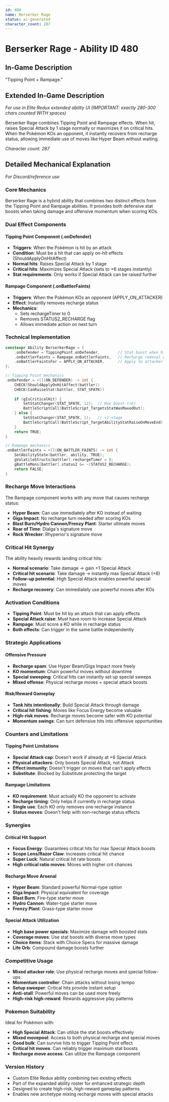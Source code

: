 ```yaml
---
id: 480
name: Berserker Rage
status: ai-generated
character_count: 287
---
```


# Berserker Rage - Ability ID 480

## In-Game Description
"Tipping Point + Rampage."

## Extended In-Game Description
*For use in Elite Redux extended ability UI (IMPORTANT: exactly 280-300 chars counted WITH spaces)*

Berserker Rage combines Tipping Point and Rampage effects. When hit, raises Special Attack by 1 stage normally or maximizes it on critical hits. When the Pokémon KOs an opponent, it instantly recovers from recharge status, allowing immediate use of moves like Hyper Beam without waiting.

*Character count: 287*

## Detailed Mechanical Explanation
*For Discord/reference use*

### Core Mechanics
Berserker Rage is a hybrid ability that combines two distinct effects from the Tipping Point and Rampage abilities. It provides both defensive stat boosts when taking damage and offensive momentum when scoring KOs.

### Dual Effect Components

#### Tipping Point Component (.onDefender)
- **Triggers**: When the Pokémon is hit by an attack
- **Condition**: Must be a hit that can apply on-hit effects (ShouldApplyOnHitAffect)
- **Normal hits**: Raises Special Attack by 1 stage
- **Critical hits**: Maximizes Special Attack (sets to +6 stages instantly)
- **Stat requirements**: Only works if Special Attack can be raised further

#### Rampage Component (.onBattlerFaints)
- **Triggers**: When the Pokémon KOs an opponent (APPLY_ON_ATTACKER)
- **Effect**: Instantly removes recharge status
- **Mechanics**: 
  - Sets rechargeTimer to 0
  - Removes STATUS2_RECHARGE flag
  - Allows immediate action on next turn

### Technical Implementation
```c
constexpr Ability BerserkerRage = {
    .onDefender = TippingPoint.onDefender,        // Stat boost when hit
    .onBattlerFaints = Rampage.onBattlerFaints,   // Recharge removal on KO
    .onBattlerFaintsFor = APPLY_ON_ATTACKER,      // Apply to attacker
};

// Tipping Point mechanics
.onDefender = +[](ON_DEFENDER) -> int {
    CHECK(ShouldApplyOnHitAffect(battler))
    CHECK(CanRaiseStat(battler, STAT_SPATK))
    
    if (gIsCriticalHit) {
        SetStatChanger(STAT_SPATK, 12);  // Max boost (+6)
        BattleScriptCall(BattleScript_TargetsStatWasMaxedOut);
    } else {
        SetStatChanger(STAT_SPATK, 1);   // +1 stage
        BattleScriptCall(BattleScript_TargetAbilityStatRaiseOnMoveEnd);
    }
    return TRUE;
}

// Rampage mechanics
.onBattlerFaints = +[](ON_BATTLER_FAINTS) -> int {
    SetAbilityState(battler, ability, TRUE);
    gVolatileStructs[battler].rechargeTimer = 0;
    gBattleMons[battler].status2 &= ~(STATUS2_RECHARGE);
    return FALSE;
}
```

### Recharge Move Interactions
The Rampage component works with any move that causes recharge status:
- **Hyper Beam**: Can use immediately after KO instead of waiting
- **Giga Impact**: No recharge turn needed after scoring KOs
- **Blast Burn/Hydro Cannon/Frenzy Plant**: Starter ultimate moves
- **Roar of Time**: Dialga's signature move
- **Rock Wrecker**: Rhyperior's signature move

### Critical Hit Synergy
The ability heavily rewards landing critical hits:
- **Normal scenario**: Take damage → gain +1 Special Attack
- **Critical hit scenario**: Take damage → instantly max Special Attack (+6)
- **Follow-up potential**: High Special Attack enables powerful special moves
- **Recharge recovery**: Can immediately use powerful moves after KOs

### Activation Conditions
- **Tipping Point**: Must be hit by an attack that can apply effects
- **Special Attack raise**: Must have room to increase Special Attack
- **Rampage**: Must score a KO while in recharge status
- **Both effects**: Can trigger in the same battle independently

### Strategic Applications

#### Offensive Pressure
- **Recharge spam**: Use Hyper Beam/Giga Impact more freely
- **KO momentum**: Chain powerful moves without downtime
- **Special sweeping**: Critical hits can instantly set up special sweeps
- **Mixed offense**: Physical recharge moves + special attack boosts

#### Risk/Reward Gameplay
- **Tank hits intentionally**: Build Special Attack through damage
- **Critical hit fishing**: Moves like Focus Energy become valuable
- **High-risk moves**: Recharge moves become safer with KO potential
- **Momentum swings**: Can turn defensive hits into offensive opportunities

### Counters and Limitations

#### Tipping Point Limitations
- **Special Attack cap**: Doesn't work if already at +6 Special Attack
- **Physical attackers**: Only boosts Special Attack, not Attack
- **Effect immunity**: Doesn't trigger on moves that can't apply effects
- **Substitute**: Blocked by Substitute protecting the target

#### Rampage Limitations
- **KO requirement**: Must actually KO the opponent to activate
- **Recharge timing**: Only helps if currently in recharge status
- **Single use**: Each KO only removes one recharge instance
- **Status moves**: Doesn't help with non-recharge status effects

### Synergies

#### Critical Hit Support
- **Focus Energy**: Guarantees critical hits for max Special Attack boosts
- **Scope Lens/Razor Claw**: Increases critical hit chance
- **Super Luck**: Natural critical hit rate boosts
- **High critical ratio moves**: Moves with higher crit chances

#### Recharge Move Arsenal
- **Hyper Beam**: Standard powerful Normal-type option
- **Giga Impact**: Physical equivalent for coverage
- **Blast Burn**: Fire-type starter move
- **Hydro Cannon**: Water-type starter move
- **Frenzy Plant**: Grass-type starter move

#### Special Attack Utilization
- **High base power specials**: Maximize damage with boosted stats
- **Coverage moves**: Use stat boosts with diverse move types
- **Choice items**: Stack with Choice Specs for massive damage
- **Life Orb**: Compound damage boosts further

### Competitive Usage
- **Mixed attacker role**: Use physical recharge moves and special follow-ups
- **Momentum controller**: Chain attacks without losing tempo
- **Setup sweeper**: Critical hits provide instant setup
- **Anti-stall**: Powerful moves can be used more freely
- **High-risk high-reward**: Rewards aggressive play patterns

### Pokemon Suitability
Ideal for Pokémon with:
- **High Special Attack**: Can utilize the stat boosts effectively
- **Mixed movepool**: Access to both physical recharge and special moves
- **Good bulk**: Can survive hits to trigger Tipping Point effect
- **Critical hit moves**: Can reliably trigger maximum stat boosts
- **Recharge move access**: Can utilize the Rampage component

### Version History
- Custom Elite Redux ability combining two existing effects
- Part of the expanded ability roster for enhanced strategic depth
- Designed to create high-risk, high-reward gameplay patterns
- Enables new archetype mixing recharge moves with special attacks